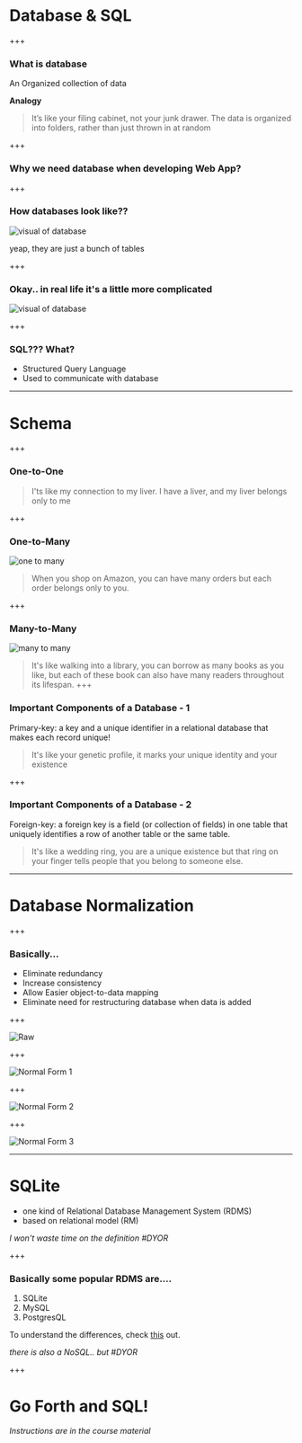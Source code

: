 # Database & SQL

+++

### What is database

An Organized collection of data

**Analogy**

> It’s like your filing cabinet, not your junk drawer. The data is organized into folders, rather than just thrown in at random

+++

### Why we need database when developing Web App?

+++

### How databases look like??

![visual of database](database-look.png)

yeap, they are just a bunch of tables

+++

### Okay.. in real life it's a little more complicated
![visual of database](database-look.gif)

+++

### SQL??? What?

* Structured Query Language
* Used to communicate with database

---
# Schema

+++
### One-to-One

> I'ts like my connection to my liver. I have a liver, and my liver belongs only to me


+++

### One-to-Many

![one to many](onetomany.png)

> When you shop on Amazon, you can have many orders but each order belongs only to you.

+++

### Many-to-Many

![many to many](manytomany.png)

> It's like walking into a library, you can borrow as many books as you like, but each of these book can also have many readers throughout its lifespan.
+++

### Important Components of a Database - 1 

Primary-key: a key and a unique identifier in a relational database that makes each record unique!

> It's like your genetic profile, it marks your unique identity and your existence

+++

### Important Components of a Database - 2 

Foreign-key: a foreign key is a field (or collection of fields) in one table that uniquely identifies a row of another table or the same table.

> It's like a wedding ring, you are a unique existence but that ring on your finger tells people that you belong to someone else.

---
# Database Normalization 

+++

### Basically...

* Eliminate redundancy
* Increase consistency
* Allow Easier object-to-data mapping
* Eliminate need for restructuring database when data is added

+++

![Raw](N0.png)

+++

![Normal Form 1](N1.png)

+++

![Normal Form 2](N2.png)

+++

![Normal Form 3](N3.png)

---
# SQLite

* one kind of Relational Database Management System (RDMS)
* based on relational model (RM)

*I won't waste time on the definition #DYOR*

+++

### Basically some popular RDMS are....

1. SQLite 
2. MySQL 
3. PostgresQL 

To understand the differences, check [this](https://www.digitalocean.com/community/tutorials/sqlite-vs-mysql-vs-postgresql-a-comparison-of-relational-database-management-systems) out. 

*there is also a NoSQL.. but #DYOR*

+++

# Go Forth and SQL!

*Instructions are in the course material*




